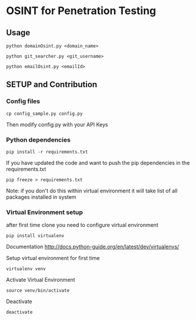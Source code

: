 # OSINT for Penetration Testing

## Usage

```
python domainOsint.py <domain_name>
```
```
python git_searcher.py <git_username>
```
```
python emailOsint.py <emailId>
```

## SETUP and Contribution

### Config files

```
cp config_sample.py config.py
```
Then modify config.py with your API Keys

### Python dependencies

```
pip install -r requirements.txt
```

If you have updated the code and want to push the pip dependencies in the requirements.txt 

```
pip freeze > requirements.txt
```
Note: if you don't do this within virtual environment it will take list of all packages installed in system


### Virtual Environment setup

after first time clone you need to configure virtual environment
```
pip install virtualenv
```

Documentation 
http://docs.python-guide.org/en/latest/dev/virtualenvs/

Setup virtual environment for first time
```
virtualenv venv
```

Activate Virtual Environment
```
source venv/bin/activate
```

Deactivate
```
deactivate
```